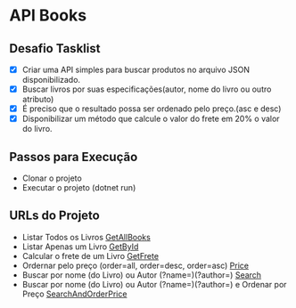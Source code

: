 # API Books

## Desafio Tasklist
- [x] Criar uma API simples para buscar produtos no arquivo JSON disponibilizado.
- [x] Buscar livros por suas especificações(autor, nome do livro ou outro atributo)
- [x] É preciso que o resultado possa ser ordenado pelo preço.(asc e desc)
- [x] Disponibilizar um método que calcule o valor do frete em 20% o valor do livro.

## Passos para Execução
- Clonar o projeto
- Executar o projeto (dotnet run)

## URLs do Projeto
- Listar Todos os Livros
[GetAllBooks](https://localhost:5001/api/books)
- Listar Apenas um Livro
[GetById](https://localhost:5001/api/books/{id})
- Calcular o frete de um Livro
[GetFrete](https://localhost:5001/api/books/{id}/frete)
- Ordernar pelo preço (order=all, order=desc, order=asc)
[Price](https://localhost:5001/api/books/price?order=desc)
- Buscar por nome (do Livro) ou Autor (?name=)(?author=)
[Search](https://localhost:5001/api/books/search?name=sea)
- Buscar por nome (do Livro) ou Autor (?name=)(?author=) e Ordenar por Preço
[SearchAndOrderPrice](https://localhost:5001/api/books/search?name=the&order=desc)
